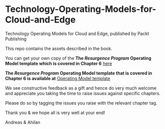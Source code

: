 # Technology-Operating-Models-for-Cloud-and-Edge
Technology Operating Models for Cloud and Edge, published by Packt Publishing

This repo contains the assets described in the book.

You can get your own copy of the **The _Resurgence Program_ Operating Model template which is covered in Chapter 6** [here](https://docs.google.com/forms/d/1jP-nFezcPyFcS36xavFvj3ftvudNfExRVSecNbM5a7c/prefill)

**The _Resurgence Program_ Operating Model template that is covered in Chapter 6 is available at** [Operating Model template](https://docs.google.com/spreadsheets/d/1tCzjgtLrHhjFQv7_GdqpRQwdgNsj3PnKjL87dRGOS4A/edit?usp=sharing)

We see constructive feedback as a gift and hence do very much welcome and appreciate you taking the time to raise issues against specific chapters.

Please do so by tagging the issues you raise with the relevant chapter tag.

Thank you & we hope all is very well at your end!

Andreas & Ahilan
